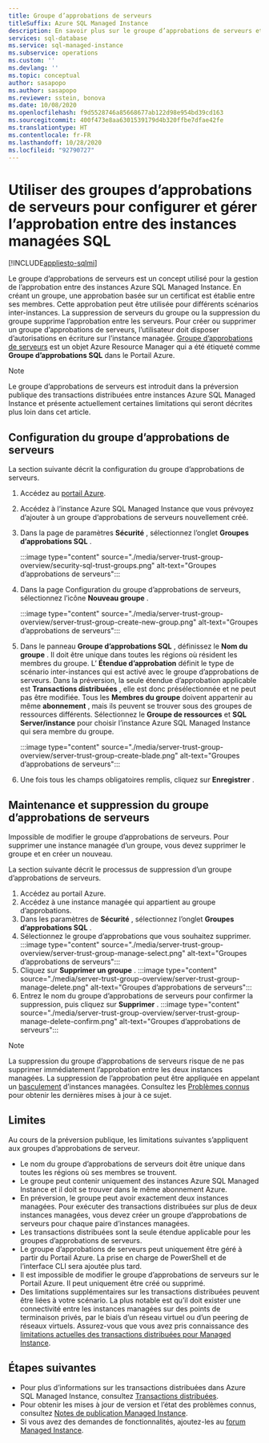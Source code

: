 ```yaml
---
title: Groupe d’approbations de serveurs
titleSuffix: Azure SQL Managed Instance
description: En savoir plus sur le groupe d’approbations de serveurs et sur la gestion de l’approbation entre instances Azure SQL Managed Instance.
services: sql-database
ms.service: sql-managed-instance
ms.subservice: operations
ms.custom: ''
ms.devlang: ''
ms.topic: conceptual
author: sasapopo
ms.author: sasapopo
ms.reviewer: sstein, bonova
ms.date: 10/08/2020
ms.openlocfilehash: f9d5528746a85668677ab122d98e954bd39cd163
ms.sourcegitcommit: 400f473e8aa6301539179d4b320ffbe7dfae42fe
ms.translationtype: HT
ms.contentlocale: fr-FR
ms.lasthandoff: 10/28/2020
ms.locfileid: "92790727"
---
```

# <a name="use-server-trust-groups-to-set-up-and-manage-trust-between-sql-managed-instances"></a>Utiliser des groupes d’approbations de serveurs pour configurer et gérer l’approbation entre des instances managées SQL
[!INCLUDE[appliesto-sqlmi](../includes/appliesto-sqlmi.md)]

Le groupe d’approbations de serveurs est un concept utilisé pour la gestion de l’approbation entre des instances Azure SQL Managed Instance. En créant un groupe, une approbation basée sur un certificat est établie entre ses membres. Cette approbation peut être utilisée pour différents scénarios inter-instances. La suppression de serveurs du groupe ou la suppression du groupe supprime l’approbation entre les serveurs. Pour créer ou supprimer un groupe d’approbations de serveurs, l’utilisateur doit disposer d’autorisations en écriture sur l’instance managée.
[Groupe d’approbations de serveurs](/azure/templates/microsoft.sql/allversions) est un objet Azure Resource Manager qui a été étiqueté comme **Groupe d’approbations SQL** dans le Portail Azure.

> [!NOTE]
> Le groupe d’approbations de serveurs est introduit dans la préversion publique des transactions distribuées entre instances Azure SQL Managed Instance et présente actuellement certaines limitations qui seront décrites plus loin dans cet article.

## <a name="server-trust-group-setup"></a>Configuration du groupe d’approbations de serveurs

La section suivante décrit la configuration du groupe d’approbations de serveurs.

1. Accédez au [portail Azure](https://portal.azure.com/).

2. Accédez à l’instance Azure SQL Managed Instance que vous prévoyez d’ajouter à un groupe d’approbations de serveurs nouvellement créé.

3. Dans la page de paramètres **Sécurité** , sélectionnez l’onglet **Groupes d’approbations SQL** .

   :::image type="content" source="./media/server-trust-group-overview/security-sql-trust-groups.png" alt-text="Groupes d’approbations de serveurs":::

4. Dans la page Configuration du groupe d’approbations de serveurs, sélectionnez l’icône **Nouveau groupe** .

   :::image type="content" source="./media/server-trust-group-overview/server-trust-group-create-new-group.png" alt-text="Groupes d’approbations de serveurs":::

5. Dans le panneau **Groupe d’approbations SQL** , définissez le **Nom du groupe** . Il doit être unique dans toutes les régions où résident les membres du groupe. L’ **Étendue d’approbation** définit le type de scénario inter-instances qui est activé avec le groupe d’approbations de serveurs. Dans la préversion, la seule étendue d’approbation applicable est **Transactions distribuées** , elle est donc présélectionnée et ne peut pas être modifiée. Tous les **Membres du groupe** doivent appartenir au même **abonnement** , mais ils peuvent se trouver sous des groupes de ressources différents. Sélectionnez le **Groupe de ressources** et **SQL Server/instance** pour choisir l’instance Azure SQL Managed Instance qui sera membre du groupe.

   :::image type="content" source="./media/server-trust-group-overview/server-trust-group-create-blade.png" alt-text="Groupes d’approbations de serveurs":::

6. Une fois tous les champs obligatoires remplis, cliquez sur **Enregistrer** .

## <a name="server-trust-group-maintenance-and-deletion"></a>Maintenance et suppression du groupe d’approbations de serveurs

Impossible de modifier le groupe d’approbations de serveurs. Pour supprimer une instance managée d’un groupe, vous devez supprimer le groupe et en créer un nouveau.

La section suivante décrit le processus de suppression d’un groupe d’approbations de serveurs. 
1. Accédez au portail Azure.
2. Accédez à une instance managée qui appartient au groupe d’approbations.
3. Dans les paramètres de **Sécurité** , sélectionnez l’onglet **Groupes d’approbations SQL** .
4. Sélectionnez le groupe d’approbations que vous souhaitez supprimer.
   :::image type="content" source="./media/server-trust-group-overview/server-trust-group-manage-select.png" alt-text="Groupes d’approbations de serveurs":::
5. Cliquez sur **Supprimer un groupe** .
   :::image type="content" source="./media/server-trust-group-overview/server-trust-group-manage-delete.png" alt-text="Groupes d’approbations de serveurs":::
6. Entrez le nom du groupe d’approbations de serveurs pour confirmer la suppression, puis cliquez sur **Supprimer** .
   :::image type="content" source="./media/server-trust-group-overview/server-trust-group-manage-delete-confirm.png" alt-text="Groupes d’approbations de serveurs":::

> [!NOTE]
> La suppression du groupe d’approbations de serveurs risque de ne pas supprimer immédiatement l’approbation entre les deux instances managées. La suppression de l’approbation peut être appliquée en appelant un [basculement](/powershell/module/az.sql/Invoke-AzSqlInstanceFailover) d’instances managées. Consultez les [Problèmes connus](../database/doc-changes-updates-release-notes.md?tabs=managed-instance#known-issues) pour obtenir les dernières mises à jour à ce sujet.

## <a name="limitations"></a>Limites

Au cours de la préversion publique, les limitations suivantes s’appliquent aux groupes d’approbations de serveur.
 * Le nom du groupe d’approbations de serveurs doit être unique dans toutes les régions où ses membres se trouvent.
 * Le groupe peut contenir uniquement des instances Azure SQL Managed Instance et il doit se trouver dans le même abonnement Azure.
 * En préversion, le groupe peut avoir exactement deux instances managées. Pour exécuter des transactions distribuées sur plus de deux instances managées, vous devez créer un groupe d’approbations de serveurs pour chaque paire d’instances managées.
 * Les transactions distribuées sont la seule étendue applicable pour les groupes d’approbations de serveurs.
 * Le groupe d’approbations de serveurs peut uniquement être géré à partir du Portail Azure. La prise en charge de PowerShell et de l’interface CLI sera ajoutée plus tard.
 * Il est impossible de modifier le groupe d’approbations de serveurs sur le Portail Azure. Il peut uniquement être créé ou supprimé.
 * Des limitations supplémentaires sur les transactions distribuées peuvent être liées à votre scénario. La plus notable est qu’il doit exister une connectivité entre les instances managées sur des points de terminaison privés, par le biais d’un réseau virtuel ou d’un peering de réseaux virtuels. Assurez-vous que vous avez pris connaissance des [limitations actuelles des transactions distribuées pour Managed Instance](../database/elastic-transactions-overview.md#limitations).

## <a name="next-steps"></a>Étapes suivantes

* Pour plus d’informations sur les transactions distribuées dans Azure SQL Managed Instance, consultez [Transactions distribuées](../database/elastic-transactions-overview.md).
* Pour obtenir les mises à jour de version et l’état des problèmes connus, consultez [Notes de publication Managed Instance](../database/doc-changes-updates-release-notes.md).
* Si vous avez des demandes de fonctionnalités, ajoutez-les au [forum Managed Instance](https://feedback.azure.com/forums/915676-sql-managed-instance).